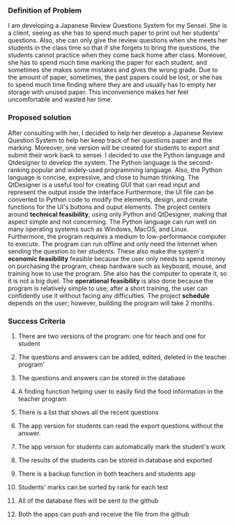   ### Definition of Problem
  
  I am developing a Japanese Review Questions System for my Sensei. She is a client, seeing as she has to spend much paper to print out her students' questions. Also, she can only give the review questions when she meets her students in the class time so that if she forgets to bring the questions, the students cannot practice when they come back home after class. Moreover, she has to spend much time marking the paper for each student, and sometimes she makes some mistakes and gives the wrong grade. Due to the amount of paper, sometimes, the past papers could be lost, or she has to spend much time finding where they are and usually has to empty her storage with unused paper. This inconvenience makes her feel uncomfortable and wasted her time.
  
  ### Proposed solution
  
  After consulting with her, I decided to help her develop a Japanese Review Question System to help her keep track of her questions paper and the marking. Moreover, one version will be created for students to export and submit their work back to sensei. I decided to use the Python language and Qtdesigner to develop the system. The Python language is the second-ranking popular and widely-used programming language. Also, the Python language is concise, expressive, and close to human thinking. The QtDesigner is a useful tool for creating GUI that can read input and represent the output inside the interface.Furthermore, the UI file can be converted to Python code to modify the elements, design, and create functions for the UI's buttons and ouput elements. The project centers around **technical feasibility**, using only Python and QtDesigner, making that aspect simple and not concerning. The Python language can run well on many operating systems such as Windows, MacOS, and Linux. Furthermore, the program requires a medium to low-performance computer to execute. The program can run offline and only need the Internet when sending the question to her students. These also make the system's **economic feasibility** feasible because the user only needs to spend money on purchasing the program, cheap hardware such as keyboard, mouse, and training how to use the program. She also has the computer to operate it, so it is not a big duel. The **operational feasibility** is also done because the program is relatively simple to use; after a short training, the user can confidently use it without facing any difficulties. The project **schedule** depends on the user; however, building the program will take 2 months. 

 
   ### Success Criteria
  
  1. There are two versions of the program: one for teach and one for student
  
  2. The questions and answers can be added, edited, deleted in the teacher program'
  
  3. The questions and answers can be stored in the database
  
  4. A finding function helping user to easily find the food information in the teacher program
  
  5. There is a list that shows all the recent questions
  
  6. The app version for students can read the export questions without the answer.
  
  7. The app version for students can automatically mark the student's work
  
  8. The results of the students can be stored in database and exported
  
  9. There is a backup function in both teachers and students app
  
  10. Students' marks can be sorted by rank for each test
  
  11. All of the database files will be sent to the github
  
  12. Both the apps can push and receive the file from the github
  
  
